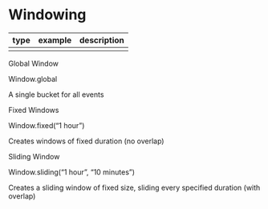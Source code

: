 # Windowing

| type | example | description |
|------|---------|-------------|
| | | |
Global Window

Window.global

A single bucket for all events

Fixed Windows

Window.fixed(“1 hour”)

Creates windows of fixed duration (no overlap)

Sliding Window

Window.sliding(“1 hour”, “10 minutes”)

Creates a sliding window of fixed size, sliding every specified duration (with overlap)

